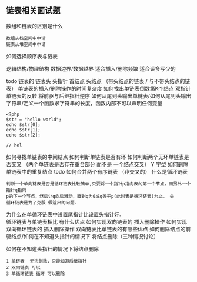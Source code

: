 ## 链表相关面试题

数组和链表的区别是什么

    数组从栈空间中申请
    链表从堆空间中申请  
    
如何选择顺序表与链表
    
   逻辑结构/物理结构
   数据边界/数据越界
   适合插入/删除频繁   适合读多写少的
   
todo 链表的 链表头 头指针 首结点 头结点 （带头结点的链表 / 与不带头结点的链表）
单链表的插入/删除操作的时间复杂度
如何找出单链表倒数第K个结点  双指针
单链表的反转  将前驱与后继指针逆序
如何从尾到头输出单链表/如何从尾到头输出字符串/定义一个函数求字符串的长度，函数内部不可以声明任何变量

    <?php
    $str = "hello world";
    echo $str[0];
    echo $str[1];
    echo $str[2];
    
    // hel
如何寻找单链表的中间结点
如何判断单链表是否有环
如何判断两个无环单链表是否交叉 （两个单链表是否存在重合部分 而不是 一个结点交叉） Y 字型
如何删除单链表中的重复结点
todo 如何合并两个有序链表 （非交叉的）
什么是循环链表

    判断一个单向链表是否是循环链表比较简单,只要将一个指针p指向表的第一个节点，而另外一个指针q指向
    p的下一个节点，然后让q向后滑动，直到q为0或q等于p(此时表是循环链表)为止。 头   
    循环链表是为了克服 假溢出的问题.

为什么在单循环链表中设置尾指针比设置头指针好.    
循环链表与单链表相比 有什么优点
如何实现双向链表的 插入删除操作
如何实现双向循环链表的 插入删除操作
双向链表比单链表的有哪些优点 
如何删除结点的前驱结点/如何在不知道头指针的情况下 将结点删除（三种情况讨论）

如何在不知道头指针的情况下将结点删除

    1 单链表  无法删除，只能知道后继指针
    2 双向链表 可以 
    3 单循环链表 循环 可以删除
    
    


